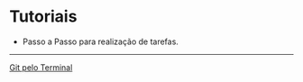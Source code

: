 # Tutoriais
* Passo a Passo para realização de tarefas.
  
 ---
 [Git pelo Terminal](https://github.com/renato-machado-developer/Estudos/tree/main/Tutoriais/Git%20pelo%20terminal)
